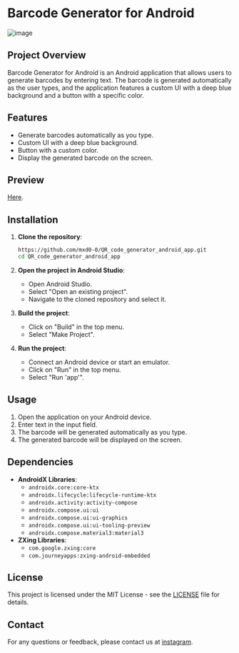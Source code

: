 # Barcode Generator for Android
![image](https://github.com/user-attachments/assets/fc5a90a0-8610-426b-a940-07c1f4e1c1ad)

## Project Overview
Barcode Generator for Android is an Android application that allows users to generate barcodes by entering text. The barcode is generated automatically as the user types, and the application features a custom UI with a deep blue background and a button with a specific color.

## Features
- Generate barcodes automatically as you type.
- Custom UI with a deep blue background.
- Button with a custom color.
- Display the generated barcode on the screen.

## Preview
[Here](https://www.instagram.com/p/C-x-jTWCmwp/?igsh=MWU3b2Uzc2J4ZDNpag==).

## Installation
1. **Clone the repository**:
    ```sh
    https://github.com/mxd0-0/QR_code_generator_android_app.git
    cd QR_code_generator_android_app
    ```

2. **Open the project in Android Studio**:
    - Open Android Studio.
    - Select "Open an existing project".
    - Navigate to the cloned repository and select it.

3. **Build the project**:
    - Click on "Build" in the top menu.
    - Select "Make Project".

4. **Run the project**:
    - Connect an Android device or start an emulator.
    - Click on "Run" in the top menu.
    - Select "Run 'app'".

## Usage
1. Open the application on your Android device.
2. Enter text in the input field.
3. The barcode will be generated automatically as you type.
4. The generated barcode will be displayed on the screen.

## Dependencies
- **AndroidX Libraries**:
  - `androidx.core:core-ktx`
  - `androidx.lifecycle:lifecycle-runtime-ktx`
  - `androidx.activity:activity-compose`
  - `androidx.compose.ui:ui`
  - `androidx.compose.ui:ui-graphics`
  - `androidx.compose.ui:ui-tooling-preview`
  - `androidx.compose.material3:material3`
- **ZXing Libraries**:
  - `com.google.zxing:core`
  - `com.journeyapps:zxing-android-embedded`

## License
This project is licensed under the MIT License - see the [LICENSE](LICENSE) file for details.

## Contact

For any questions or feedback, please contact us at [instagram](https://www.instagram.com/mxd0_0/).
